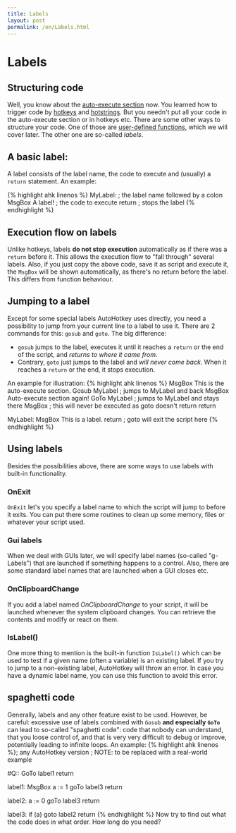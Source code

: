 ```yaml
---
title: Labels
layout: post
permalink: /en/Labels.html
---
```


# Labels

## Structuring code
Well, you know about the [auto-execute section](auto-execute-section.html) now. You learned how to trigger code by [hotkeys]() and [hotstrings]().
But you needn't put all your code in the auto-execute section or in hotkeys etc. There are some other ways to structure your code.
One of those are [user-defined functions](), which we will cover later.
The other one are so-called <cite>labels</cite>.

## A basic label:
A label consists of the label name, the code to execute and (usually) a `return` statement. An example:

{% highlight ahk linenos %}
MyLabel: ; the label name followed by a colon
MsgBox A label! ; the code to execute
return ; stops the label
{% endhighlight %}

## Execution flow on labels
Unlike hotkeys, labels **do not stop execution** automatically as if there was a `return` before it. This allows the execution flow to "fall through" several labels.
Also, if you just copy the above code, save it as script and execute it, the `MsgBox` will be shown automatically, as there's no return before the label. This differs from function behaviour.

## Jumping to a label
Except for some special labels AutoHotkey uses directly, you need a possibility to jump from your current line to a label to use it.
There are 2 commands for this: `gosub` and `goto`. The big difference:

* `gosub` jumps to the label, executes it until it reaches a `return` or the end of the script, and *returns to where it came from.* 
* Contrary, `goto` just jumps to the label and *will never come back*. When it reaches a `return` or the end, it stops execution.

An example for illustration:
{% highlight ahk linenos %}
MsgBox This is the auto-execute section.
Gosub MyLabel ; jumps to MyLabel and back
MsgBox Auto-execute section again!
GoTo MyLabel ; jumps to MyLabel and stays there
MsgBox ; this will never be executed as goto doesn't return
return

MyLabel:
MsgBox This is a label.
return ; goto will exit the script here
{% endhighlight %}

## Using labels
Besides the possibilities above, there are some ways to use labels with built-in functionality.

### OnExit
`OnExit` let's you specify a label name to which the script will jump to before it exits. You can put there some routines to clean up some memory, files or whatever your script used.

### Gui labels
When we deal with GUIs later, we will specify label names (so-called "g-Labels") that are launched if something happens to a control.
Also, there are some standard label names that are launched when a GUI closes etc.

### OnClipboardChange
If you add a label named <cite>OnClipboardChange</cite> to your script, it will be launched whenever the system clipboard changes. You can retrieve the contents and modify or react on them.

### IsLabel()
One more thing to mention is the built-in function `IsLabel()` which can be used to test if a given name (often a variable) is an existing label.
If you try to jump to a non-existing label, AutoHotkey will throw an error. In case you have a dynamic label name, you can use this function to avoid this error.

## spaghetti code
Generally, labels and any other feature exist to be used. However, be careful: excessive use of labels combined with `Gosub` **and especially `GoTo`** can lead to so-called "spaghetti code": code that nobody can understand, that you loose control of, and that is very very difficult to debug or improve, potentially leading to infinite loops. An example:
{% highlight ahk linenos %}; any AutoHotkey version
; NOTE: to be replaced with a real-world example

#Q::
GoTo label1
return

label1:
MsgBox
a := 1
goTo label3
return

label2:
a := 0
goTo label3
return

label3:
if (a)
	goto label2
return
{% endhighlight %}
Now try to find out what the code does in what order. How long do you need?
